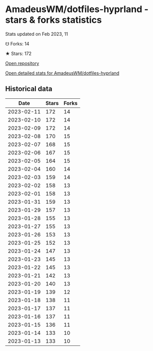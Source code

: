 # AmadeusWM/dotfiles-hyprland - stars & forks statistics

Stats updated on Feb 2023, 11

☋ Forks: 14

★ Stars: 172

[Open repository](https://github.com/AmadeusWM/dotfiles-hyprland)

[Open detailed stats for AmadeusWM/dotfiles-hyprland](https://reviewgithub.com/rep/AmadeusWM/dotfiles-hyprland)

## Historical data
| Date | Stars | Forks |
|------|-------|-------|
| 2023-02-11 | 172 | 14 | 
| 2023-02-10 | 172 | 14 | 
| 2023-02-09 | 172 | 14 | 
| 2023-02-08 | 170 | 15 | 
| 2023-02-07 | 168 | 15 | 
| 2023-02-06 | 167 | 15 | 
| 2023-02-05 | 164 | 15 | 
| 2023-02-04 | 160 | 14 | 
| 2023-02-03 | 159 | 14 | 
| 2023-02-02 | 158 | 13 | 
| 2023-02-01 | 158 | 13 | 
| 2023-01-31 | 159 | 13 | 
| 2023-01-29 | 157 | 13 | 
| 2023-01-28 | 155 | 13 | 
| 2023-01-27 | 155 | 13 | 
| 2023-01-26 | 153 | 13 | 
| 2023-01-25 | 152 | 13 | 
| 2023-01-24 | 147 | 13 | 
| 2023-01-23 | 145 | 13 | 
| 2023-01-22 | 145 | 13 | 
| 2023-01-21 | 142 | 13 | 
| 2023-01-20 | 140 | 13 | 
| 2023-01-19 | 139 | 12 | 
| 2023-01-18 | 138 | 11 | 
| 2023-01-17 | 137 | 11 | 
| 2023-01-16 | 137 | 11 | 
| 2023-01-15 | 136 | 11 | 
| 2023-01-14 | 133 | 10 | 
| 2023-01-13 | 133 | 10 | 

